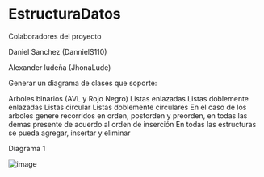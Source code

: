 # EstructuraDatos
Colaboradores del proyecto 

Daniel Sanchez (DannielS110)

Alexander ludeña (JhonaLude)

Generar un diagrama de clases que soporte:

Arboles binarios (AVL y Rojo Negro)
Listas enlazadas
Listas doblemente enlazadas
Listas circular
Listas doblemente circulares
En el caso de los arboles genere recorridos en orden, postorden y preorden, en todas las demas presente de acuerdo al orden de inserción
En todas las estructuras se pueda agregar, insertar y eliminar

Diagrama 1 

![image](https://github.com/DannielS110/EstructuraDatos/assets/166523536/b6576231-c7ab-456c-8c7d-4520c9534f93)


